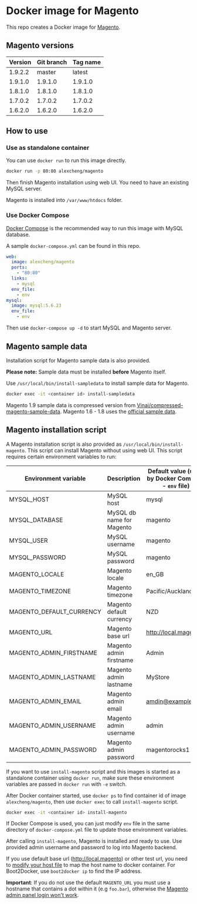 # Docker image for Magento

This repo creates a Docker image for [Magento](http://magento.com/).

## Magento versions

Version | Git branch | Tag name
--------| ---------- |---------
1.9.2.2 | master     | latest
1.9.1.0 | 1.9.1.0    | 1.9.1.0
1.8.1.0 | 1.8.1.0    | 1.8.1.0
1.7.0.2 | 1.7.0.2    | 1.7.0.2
1.6.2.0 | 1.6.2.0    | 1.6.2.0

## How to use

### Use as standalone container

You can use `docker run` to run this image directly.

```bash
docker run -p 80:80 alexcheng/magento
```

Then finish Magento installation using web UI. You need to have an existing MySQL server.

Magento is installed into `/var/www/htdocs` folder.

### Use Docker Compose

[Docker Compose](https://docs.docker.com/compose/) is the recommended way to run this image with MySQL database.

A sample `docker-compose.yml` can be found in this repo.

```yaml
web:
  image: alexcheng/magento
  ports:
    - "80:80"
  links:
    - mysql
  env_file:
    - env
mysql:
  image: mysql:5.6.23
  env_file:
    - env
```

Then use `docker-compose up -d` to start MySQL and Magento server.

## Magento sample data

Installation script for Magento sample data is also provided.

__Please note:__ Sample data must be installed __before__ Magento itself.

Use `/usr/local/bin/install-sampledata` to install sample data for Magento.

```bash
docker exec -it <container id> install-sampledata
```

Magento 1.9 sample data is compressed version from [Vinai/compressed-magento-sample-data](https://github.com/Vinai/compressed-magento-sample-data). Magento 1.6 - 1.8 uses the [official sample data](http://devdocs.magento.com/guides/m1x/ce18-ee113/ht_magento-ce-sample.data.html).

## Magento installation script

A Magento installation script is also provided as `/usr/local/bin/install-magento`. This script can install Magento without using web UI. This script requires certain environment variables to run:

Environment variable      | Description | Default value (used by Docker Compose - `env` file)
--------------------      | ----------- | ---------------------------
MYSQL_HOST                | MySQL host  | mysql
MYSQL_DATABASE            | MySQL db name for Magento | magento
MYSQL_USER                | MySQL username | magento
MYSQL_PASSWORD            | MySQL password | magento
MAGENTO_LOCALE            | Magento locale | en_GB
MAGENTO_TIMEZONE          | Magento timezone |Pacific/Auckland
MAGENTO_DEFAULT_CURRENCY  | Magento default currency | NZD
MAGENTO_URL               | Magento base url | http://local.magento
MAGENTO_ADMIN_FIRSTNAME   | Magento admin firstname | Admin
MAGENTO_ADMIN_LASTNAME    | Magento admin lastname | MyStore
MAGENTO_ADMIN_EMAIL       | Magento admin email | amdin@example.com
MAGENTO_ADMIN_USERNAME    | Magento admin username | admin
MAGENTO_ADMIN_PASSWORD    | Magento admin password | magentorocks1

If you want to use `install-magento` script and this images is started as a standalone container using `docker run`, make sure these environment variables are passed in `docker run` with `-e` switch.

After Docker container started, use `docker ps` to find container id of image `alexcheng/magento`, then use `docker exec` to call `install-magento` script.

```bash
docker exec -it <container id> install-magento
```

If Docker Compose is used, you can just modify `env` file in the same directory of `docker-compose.yml` file to update those environment variables.

After calling `install-magento`, Magento is installed and ready to use. Use provided admin username and password to log into Magento backend.

If you use default base url (http://local.magento) or other test url, you need to [modify your host file](http://www.howtogeek.com/howto/27350/beginner-geek-how-to-edit-your-hosts-file/) to map the host name to docker container. For Boot2Docker, use `boot2docker ip` to find the IP address.

**Important**: If you do not use the default `MAGENTO_URL` you must use a hostname that contains a dot within it (e.g `foo.bar`), otherwise the [Magento admin panel login won't work](http://magento.stackexchange.com/a/7773).
